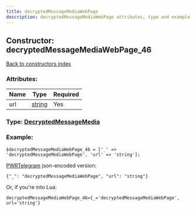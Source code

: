 ```yaml
---
title: decryptedMessageMediaWebPage
description: decryptedMessageMediaWebPage attributes, type and example
---
```

## Constructor: decryptedMessageMediaWebPage\_46  
[Back to constructors index](index.md)



### Attributes:

| Name     |    Type       | Required |
|----------|---------------|----------|
|url|[string](../types/string.md) | Yes|



### Type: [DecryptedMessageMedia](../types/DecryptedMessageMedia.md)


### Example:

```
$decryptedMessageMediaWebPage_46 = ['_' => 'decryptedMessageMediaWebPage', 'url' => 'string'];
```  

[PWRTelegram](https://pwrtelegram.xyz) json-encoded version:

```
{"_": "decryptedMessageMediaWebPage", "url": "string"}
```


Or, if you're into Lua:  


```
decryptedMessageMediaWebPage_46={_='decryptedMessageMediaWebPage', url='string'}

```


